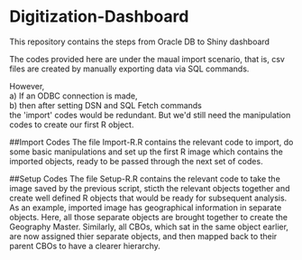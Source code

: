 # Digitization-Dashboard
This repository contains the steps from Oracle DB to Shiny dashboard

The codes provided here are under the maual import scenario, that is, csv files are created 
by manually exporting data via SQL commands.

However, <br>
a) If an ODBC connection is made,<br>
b) then after setting DSN and SQL Fetch commands<br>
the 'import' codes would be redundant. But we'd still need the manipulation codes to create our first R object.

##Import Codes
The file Import-R.R contains the relevant code to import, do some basic manipulations and set up the first R image which contains the imported objects, ready to be passed through the next set of codes.

##Setup Codes
The file Setup-R.R contains the relevant code to take the image saved by the previous script, sticth the relevant objects together and create well defined R objects that would be ready for subsequent analysis. As an example, imported image has geographical information in separate objects. Here, all those separate objects are brought together to create the Geography Master. Similarly, all CBOs, which sat in the same object earlier, are now assigned thier separate objects, and then mapped back to their parent CBOs to have a clearer hierarchy.